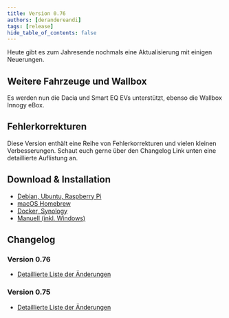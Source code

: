 ```yaml
---
title: Version 0.76
authors: [derandereandi]
tags: [release]
hide_table_of_contents: false
---
```

Heute gibt es zum Jahresende nochmals eine Aktualisierung mit einigen Neuerungen.

## Weitere Fahrzeuge und Wallbox

Es werden nun die Dacia und Smart EQ EVs unterstützt, ebenso die Wallbox Innogy eBox.

## Fehlerkorrekturen

Diese Version enthält eine Reihe von Fehlerkorrekturen und vielen kleinen Verbesserungen. Schaut euch gerne über den Changelog Link unten eine detaillierte Auflistung an.

## Download & Installation

- [Debian, Ubuntu, Raspberry Pi](/docs/installation/linux)
- [macOS Homebrew](/docs/installation/macos)
- [Docker, Synology](/docs/installation/docker)
- [Manuell (inkl. Windows)](/docs/installation/manual)

## Changelog

### Version 0.76

- [Detaillierte Liste der Änderungen](https://github.com/evcc-io/evcc/releases/tag/0.76)

### Version 0.75

- [Detaillierte Liste der Änderungen](https://github.com/evcc-io/evcc/releases/tag/0.75)
